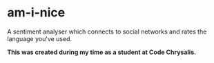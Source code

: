 # am-i-nice
A sentiment analyser which connects to social networks and rates the language you've used.

**This was created during my time as a student at Code Chrysalis.**
